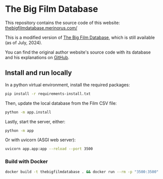 # The Big Film Database

This repository contains the source code of this website: [thebigfilmdatabase.merinorus.com/](https://thebigfilmdatabase.merinorus.com/)

This is a modified version of [The Big Film Database](https://industrieplus.net/dxdatabase/), which is still available (as of July, 2024).

You can find the original author website's source code with its database and his explanations on [GitHub](https://github.com/dxdatabase/Open-source-film-database).


## Install and run locally

In a python virtual environment, install the required packages:

```sh
pip install -r requirements-install.txt

```

Then, update the local database from the Film CSV file:

```sh
python -m app.install
```

Lastly, start the server, either:

```sh
python -m app
```

Or with uvicorn (ASGI web server):

```sh
uvicorn app.app:app --reload --port 3500
```

### Build with Docker
```sh
docker build -t thebigfilmdatabase . && docker run --rm -p "3500:3500" --name thebigfilmdatabase thebigfilmdatabase
```

